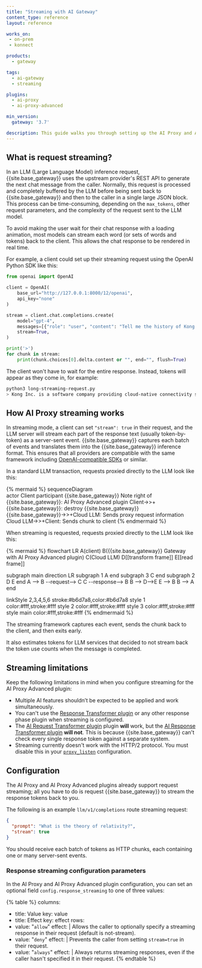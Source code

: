 ```yaml
---
title: "Streaming with AI Gateway"
content_type: reference
layout: reference

works_on:
 - on-prem
 - konnect

products:
  - gateway

tags:
  - ai-gateway
  - streaming

plugins:
  - ai-proxy
  - ai-proxy-advanced

min_version:
  gateway: '3.7'

description: This guide walks you through setting up the AI Proxy and AI Proxy Advanced plugin with streaming.
---
```


## What is request streaming?

In an LLM (Large Language Model) inference request, {{site.base_gateway}} uses the upstream provider's REST API to generate the next chat message from the caller. 
Normally, this request is processed and completely buffered by the LLM before being sent back to {{site.base_gateway}} and then to the caller in a single large JSON block. This process can be time-consuming, depending on the `max_tokens`, other request parameters, and the complexity of the request sent to the LLM model.

To avoid making the user wait for their chat response with a loading animation, most models can stream each word (or sets of words and tokens) back to the client. This allows the chat response to be rendered in real time.
	
For example, a client could set up their streaming request using the OpenAI Python SDK like this:

```python
from openai import OpenAI

client = OpenAI(
    base_url="http://127.0.0.1:8000/12/openai",
    api_key="none"
)

stream = client.chat.completions.create(
    model="gpt-4",
    messages=[{"role": "user", "content": "Tell me the history of Kong Inc."}],
    stream=True,
)

print('>')
for chunk in stream:
    print(chunk.choices[0].delta.content or "", end="", flush=True)
```

The client won't have to wait for the entire response. Instead, tokens will appear as they come in, for example:

```sh
python3 long-streaming-request.py
> Kong Inc. is a software company providing cloud-native connectivity solutions for APIs and....
```

## How AI Proxy streaming works

In streaming mode, a client can set `"stream": true` in their request, and the LLM server will stream each part of the response text (usually token-by-token) as a server-sent event.
{{site.base_gateway}} captures each batch of events and translates them into the {{site.base_gateway}} inference format. This ensures that all providers are compatible with the same framework including [OpenAI-compatible SDKs](/how-to/use-sdks-with-ai-proxy/) or similar.

In a standard LLM transaction, requests proxied directly to the LLM look like this:

{% mermaid %}
sequenceDiagram    
  actor Client
  participant {{site.base_gateway}}
  Note right of {{site.base_gateway}}: AI Proxy Advanced plugin
  Client->>+{{site.base_gateway}}: 
  destroy {{site.base_gateway}}
  {{site.base_gateway}}->>+Cloud LLM: Sends proxy request information
  Cloud LLM->>+Client: Sends chunk to client
{% endmermaid %}

When streaming is requested, requests proxied directly to the LLM look like this:

{% mermaid %}
flowchart LR
  A(client)
  B({{site.base_gateway}} Gateway with 
  AI Proxy Advanced plugin)
  C(Cloud LLM)
  D[[transform frame]]
  E[[read frame]]

subgraph main
direction LR
  subgraph 1
  A
  end
  subgraph 3
  C
  end
  subgraph 2
  D
  E
  end
  A --> B --request--> C
  C --response--> B
  B --> D-->E
  E --> B
  B --> A
end

  linkStyle 2,3,4,5,6 stroke:#b6d7a8,color:#b6d7a8
  style 1 color:#fff,stroke:#fff
  style 2 color:#fff,stroke:#fff
  style 3 color:#fff,stroke:#fff
  style main color:#fff,stroke:#fff
{% endmermaid %}

The streaming framework captures each event, sends the chunk back to the client, and then exits early. 

It also estimates tokens for LLM services that decided to not stream back the token use counts when the message is completed.

## Streaming limitations

Keep the following limitations in mind when you configure streaming for the AI Proxy Advanced plugin: 

* Multiple AI features shouldn’t be expected to be applied and work simultaneously.
* You can't use the [Response Transformer plugin](/plugins/response-transformer/) or any other response phase plugin when streaming is configured.
* The [AI Request Transformer plugin](/plugins/ai-request-transformer/) plugin **will** work, but the [AI Response Transformer plugin](/plugins/ai-response-transformer/) **will not**. This is because {{site.base_gateway}} can't check every single response token against a separate system.
* Streaming currently doesn't work with the HTTP/2 protocol. You must disable this in your [`proxy_listen`](/gateway/configuration/#proxy-listen) configuration.

## Configuration

The AI Proxy and AI Proxy Advanced plugins already support request streaming; all you have to do is request {{site.base_gateway}} to stream the response tokens back to you.

The following is an example `llm/v1/completions` route streaming request:

```json
{
  "prompt": "What is the theory of relativity?",
  "stream": true
}
```

You should receive each batch of tokens as HTTP chunks, each containing one or many server-sent events.

### Response streaming configuration parameters

In the AI Proxy and AI Proxy Advanced plugin configuration, you can set an optional field `config.response_streaming` to one of three values:

{% table %}
columns:
  - title: Value
    key: value
  - title: Effect
    key: effect
rows:
  - value: "`allow`"
    effect: |
      Allows the caller to optionally specify a streaming response in their request (default is not-stream). 
  - value: "`deny`"
    effect: |
      Prevents the caller from setting `stream=true` in their request.
  - value: "`always`"
    effect: |
      Always returns streaming responses, even if the caller hasn't specified it in their request.
{% endtable %}
